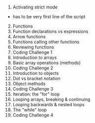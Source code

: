 1. Activating strict mode
- has to be very first line of the script
2. Functions
3. Function declarations vs expressions
4. Arrow functions
5. Functions calling other functions
6. Reviewing functions
7. Coding Challenge 1
8. Introduction to arrays
9. Basic array operations (methods)
10. Coding Challenge 2
11. Introduction to objects
12. Dot vs bracket notation
13. Object methods
14. Coding Challenge 3
15. Iteration: the "for" loop
16. Looping arrays, breaking & continuing
17. Looping backwards & nested loops
18. The "while" loop
19. Coding Challenge 4